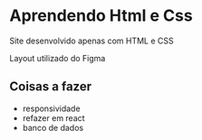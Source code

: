 # Aprendendo Html e Css

Site desenvolvido apenas com HTML e CSS

 Layout utilizado do Figma

## Coisas a fazer
 
 * responsividade
 * refazer em react
 * banco de dados
